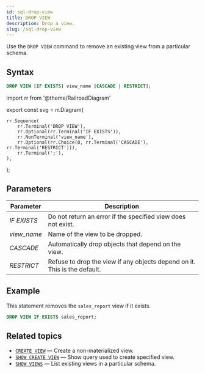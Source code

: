 ```yaml
---
id: sql-drop-view
title: DROP VIEW
description: Drop a view.
slug: /sql-drop-view
---
```


Use the `DROP VIEW` command to remove an existing view from a particular schema.

## Syntax

```sql
DROP VIEW [IF EXISTS] view_name [CASCADE | RESTRICT];
```


import rr from '@theme/RailroadDiagram'

export const svg = rr.Diagram(

    rr.Sequence(
        rr.Terminal('DROP VIEW'),
        rr.Optional(rr.Terminal('IF EXISTS')),
        rr.NonTerminal('view_name'),
        rr.Optional(rr.Choice(0, rr.Terminal('CASCADE'), rr.Terminal('RESTRICT'))),
        rr.Terminal(';'),
    ),

);


<drawer SVG={svg} />




## Parameters

|Parameter                  | Description           |
|---------------------------|-----------------------|
|*IF EXISTS*                |Do not return an error if the specified view does not exist.|
|*view_name*                |Name of the view to be dropped.|
|*CASCADE*                  |Automatically drop objects that depend on the view.|
|*RESTRICT*                 |Refuse to drop the view if any objects depend on it. This is the default.|




## Example

This statement removes the `sales_report` view if it exists.

```sql
DROP VIEW IF EXISTS sales_report;
```


## Related topics

- [`CREATE VIEW`](sql-create-view.md) — Create a non-materialized view.
- [`SHOW CREATE VIEW`](sql-show-create-view.md) — Show query used to create specified view.
- [`SHOW VIEWS`](sql-show-views.md) — List existing views in a particular schema.

